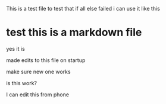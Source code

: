 This is a test file to test that if all else failed i can use it like this

# test this is a markdown file

yes it is 

made edits to this file on startup

make sure new one works

is this work?


I can edit this from phone 